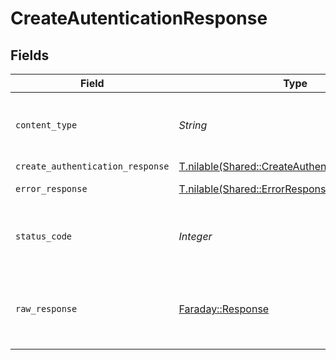 # CreateAutenticationResponse


## Fields

| Field                                                                                                  | Type                                                                                                   | Required                                                                                               | Description                                                                                            |
| ------------------------------------------------------------------------------------------------------ | ------------------------------------------------------------------------------------------------------ | ------------------------------------------------------------------------------------------------------ | ------------------------------------------------------------------------------------------------------ |
| `content_type`                                                                                         | *String*                                                                                               | :heavy_check_mark:                                                                                     | HTTP response content type for this operation                                                          |
| `create_authentication_response`                                                                       | [T.nilable(Shared::CreateAuthenticationResponse)](../../models/shared/createauthenticationresponse.md) | :heavy_minus_sign:                                                                                     | OK                                                                                                     |
| `error_response`                                                                                       | [T.nilable(Shared::ErrorResponse)](../../models/shared/errorresponse.md)                               | :heavy_minus_sign:                                                                                     | Bad Request                                                                                            |
| `status_code`                                                                                          | *Integer*                                                                                              | :heavy_check_mark:                                                                                     | HTTP response status code for this operation                                                           |
| `raw_response`                                                                                         | [Faraday::Response](https://www.rubydoc.info/gems/faraday/Faraday/Response)                            | :heavy_minus_sign:                                                                                     | Raw HTTP response; suitable for custom response parsing                                                |